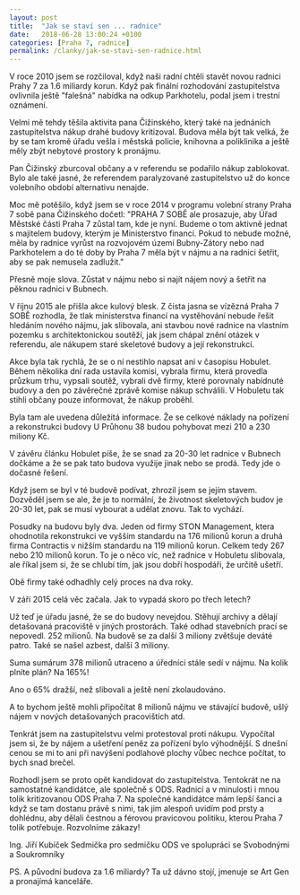 ```yaml
---
layout: post
title:  "Jak se staví sen ... radnice"
date:   2018-06-28 13:00:24 +0100
categories: [Praha 7, radnice]
permalink: /clanky/jak-se-stavi-sen-radnice.html
---
```


V roce 2010 jsem se rozčiloval, když naši radní chtěli stavět novou radnici Prahy 7 za 1.6 miliardy korun. Když pak finální rozhodování zastupitelstva ovlivnila ještě "falešná" nabídka na odkup Parkhotelu, podal jsem i trestní oznámení.

Velmi mě tehdy těšila aktivita pana Čižinského, který také na jednáních zastupitelstva nákup drahé budovy kritizoval. Budova měla být tak velká, že by se tam kromě úřadu vešla i městská policie, knihovna a poliklinika a ještě měly zbýt nebytové prostory k pronájmu.

Pan Čižinský zburcoval občany a v referendu se podařilo nákup zablokovat. Bylo ale také jasné, že referendem paralyzované zastupitelstvo už do konce volebního období alternativu nenajde.

Moc mě potěšilo, když jsem se v roce 2014 v programu volební strany Praha 7 sobě pana Čižinského dočetl: "PRAHA 7 SOBĚ ale prosazuje, aby Úřad Městské části Praha 7 zůstal tam, kde je nyní. Budeme o tom aktivně jednat s majitelem budovy, kterým je Ministerstvo financí. Pokud to nebude možné, měla by radnice vyrůst na rozvojovém území Bubny-Zátory nebo nad Parkhotelem a do té doby by Praha 7 měla být v nájmu a na radnici šetřit, aby se pak nemusela zadlužit."

Přesně moje slova. Zůstat v nájmu nebo si najít nájem nový a šetřit na pěknou radnici v Bubnech.

V říjnu 2015 ale přišla akce kulový blesk. Z čista jasna se vízězná Praha 7 SOBĚ rozhodla, že tlak ministerstva financí na vystěhování nebude řešit hledáním nového nájmu, jak slibovala, ani stavbou nové radnice na vlastním pozemku s architektonickou soutěží, jak jsem chápal znění otázek v referendu, ale nákupem staré skeletové budovy a její rekonstrukcí.

Akce byla tak rychlá, že se o ní nestihlo napsat ani v časopisu Hobulet. Během několika dní rada ustavila komisi, vybrala firmu, která provedla průzkum trhu, vypsali soutěž, vybrali dvě firmy, které porovnaly nabídnuté budovy a den po závěrečné zprávě komise nákup schválili. V Hobuletu tak stihli občany pouze informovat, že nákup proběhl.

Byla tam ale uvedena důležitá informace. Že se celkové náklady na pořízení a rekonstrukci budovy U Průhonu 38 budou pohybovat mezi 210 a 230 miliony Kč.

V závěru článku Hobulet píše, že se snad za 20-30 let radnice v Bubnech dočkáme a že se pak tato budova využije jinak nebo se prodá. Tedy jde o dočasné řešení.

Když jsem se byl v té budově podívat, zhrozil jsem se jejím stavem. Dozvěděl jsem se ale, že je to normální, že životnost skeletových budov je 20-30 let, pak se musí vybourat a udělat znovu. Tak to vychází.

Posudky na budovu byly dva. Jeden od firmy STON Management, ktera ohodnotila rekonstrukci ve vyšším standardu na 176 milionů korun a druhá firma Contractis v nižším standardu na 119 milionů korun. Celkem tedy 267 nebo 210 milionů korun. To je o něco víc, než radnice v Hobuletu slibovala, ale říkal jsem si, že se chlubí tím, jak jsou dobří hospodáři, že určitě ušetří.

Obě firmy také odhadhly celý proces na dva roky.

V září 2015 celá věc začala. Jak to vypadá skoro po třech letech?

Už teď je úřadu jasné, že se do budovy nevejdou. Stěhují archivy a dělají detašovaná pracoviště v jiných prostorách. Také odhad stavebních prací se nepovedl. 252 milionů. Na budově se za další 3 miliony zvětšuje deváté patro. Také se našel azbest, další 3 miliony.

Suma sumárum 378 milionů utraceno a úředníci stále sedí v nájmu. Na kolik plníte plán? Na 165%!

Ano o 65% dražší, než slibovali a ještě není zkolaudováno.

A to bychom ještě mohli připočítat 8 milionů nájmu ve stávající budově, ušlý nájem v nových detašovaných pracovištích atd.

Tenkrát jsem na zastupitelstvu velmi protestoval proti nákupu. Vypočítal jsem si, že by nájem a ušetření peněz za pořízení bylo výhodnější. S dnešní cenou se mi to ani při navýšení podlahové plochy vůbec nechce počítat, to bych snad brečel.

Rozhodl jsem se proto opět kandidovat do zastupitelstva. Tentokrát ne na samostatné kandidátce, ale společně s ODS. Radnicí a v minulosti i mnou tolik kritizovanou ODS Praha 7. Na společné kandidátce mám lepší šanci a když se tam dostanu právě s nimi, tak jim alespoň uvidím pod prsty a dohlédnu, aby dělali čestnou a férovou pravicovou politiku, kterou Praha 7 tolik potřebuje. Rozvolníme zákazy!

Ing. Jiří Kubíček
Sedmička pro sedmičku
ODS ve spolupráci se Svobodnými a Soukromníky

PS. A původní budova za 1.6 miliardy? Ta už dávno stojí, jmenuje se Art Gen a pronajímá kanceláře.
